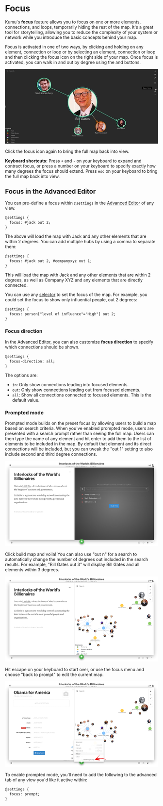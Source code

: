 # Focus

Kumu's **focus** feature allows you to focus on one or more elements, connections, and loops, temporarily hiding the rest of the map. It's a great tool for storytelling, allowing you to reduce the complexity of your system or network while you introduce the basic concepts behind your map.

Focus is activated in one of two ways, by clicking and holding on any element, connection or loop or by selecting an element, connection or loop and then clicking the focus icon <i class="fa fa-crosshairs">  </i> on the right side of your map. Once focus is activated, you can walk in and out by degree using the
<i class="fa fa-angle-up">  </i> and <i class="fa fa-angle-down">  </i> buttons.

![focus animation](../images/focus-expand-contract.gif)

Click the focus icon again to bring the full map back into view.

<p class="alert alert-info">
<b>Keyboard shortcuts:</b> Press <code>+</code> and <code>-</code> on your keyboard to expand and contract focus, or press a number on your keyboard to specify exactly how many degrees the focus should extend. Press <code>esc</code> on your keyboard to bring the full map back into view.
</p>

## Focus in the Advanced Editor

You can pre-define a focus within `@settings` in the [Advanced Editor](/overview/view-editors.html#advanced-editor) of any view.

```
@settings {
  focus: #jack out 2;
}
```

The above will load the map with Jack and any other elements that are within 2 degrees. You can add multiple hubs by using a comma to separate them:

```
@settings {
  focus: #jack out 2, #companyxyz out 1;
}
```

This will load the map with Jack and any other elements that are within 2 degrees, as well as Company XYZ and any elements that are directly connected.

You can use any [selector](/guides/selector-reference.md) to set the focus of the map. For example, you could set the focus to show only influential people, out 2 degrees:

```
@settings {
  focus: person["level of influence"="High"] out 2;
}
```


### Focus direction

In the Advanced Editor, you can also customize **focus direction** to specify which connections should be shown.

```
@settings {
  focus-direction: all;
}
```

The options are:
- `in`: Only show connections leading into focused elements.
- `out`: Only show connections leading out from focused elements.
- `all`: Show all connections connected to focused elements. This is the default value.

### Prompted mode

Prompted mode builds on the preset focus by allowing users to build a map based on search criteria. When you've enabled prompted mode, users are presented with a search prompt rather than seeing the full map. Users can then type the name of any element and hit enter to add them to the list of elements to be included in the map. By default that element and its direct connections will be included, but you can tweak the "out 1" setting to also include second and third degree connections.

![prompted mode](/images/prompted-mode.png)

Click build map and voila! You can also use "out n" for a search to automatically change the number of degrees out included in the search results. For example, "Bill Gates out 3" will display Bill Gates and all elements within 3 degrees.

![the map](/images/prompted-results.png)

Hit escape on your keyboard to start over, or use the focus menu and choose "back to prompt" to edit the current map.

![focus prompt](/images/focus-prompt.png)

To enable prompted mode, you'll need to add the following to the advanced tab of any view you'd like it active within:

```
@settings {
  focus: prompt;
}
```


